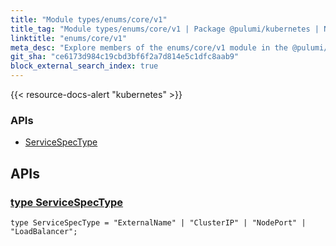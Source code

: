 ```yaml
---
title: "Module types/enums/core/v1"
title_tag: "Module types/enums/core/v1 | Package @pulumi/kubernetes | Node.js SDK"
linktitle: "enums/core/v1"
meta_desc: "Explore members of the enums/core/v1 module in the @pulumi/kubernetes package."
git_sha: "ce6173d984c19cbd3bf6f2a7d814e5c1dfc8aab9"
block_external_search_index: true
---
```


<!-- WARNING: this page was generated by a tool. Do not edit it by hand. -->
<!-- To change it, please see https://github.com/pulumi/docs/tree/master/tools/tscdocgen. -->

{{< resource-docs-alert "kubernetes" >}}






<h3>APIs</h3>
<ul class="api">
    <li><a href="#ServiceSpecType"><span class="symbol api"></span>ServiceSpecType</a></li>
</ul>




<h2 id="apis">APIs</h2>
<h3 class="pdoc-module-header" id="ServiceSpecType" data-link-title="ServiceSpecType">
    <a href="https://github.com/pulumi/pulumi-kubernetes/blob/ce6173d984c19cbd3bf6f2a7d814e5c1dfc8aab9/sdk/nodejs/types/enums/core/v1/index.ts#L12">
        type <strong>ServiceSpecType</strong>
    </a>
</h3>

<pre class="highlight"><code><span class='kd'>type</span> ServiceSpecType = <span class='s2'>"ExternalName"</span> | <span class='s2'>"ClusterIP"</span> | <span class='s2'>"NodePort"</span> | <span class='s2'>"LoadBalancer"</span>;</code></pre>
